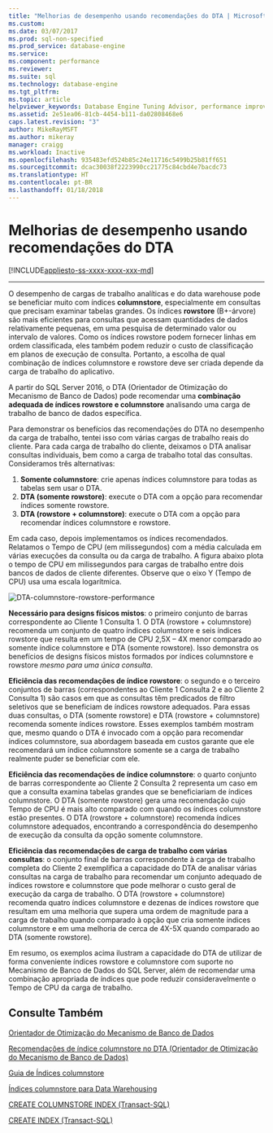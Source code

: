 ```yaml
---
title: "Melhorias de desempenho usando recomendações do DTA | Microsoft Docs"
ms.custom: 
ms.date: 03/07/2017
ms.prod: sql-non-specified
ms.prod_service: database-engine
ms.service: 
ms.component: performance
ms.reviewer: 
ms.suite: sql
ms.technology: database-engine
ms.tgt_pltfrm: 
ms.topic: article
helpviewer_keywords: Database Engine Tuning Advisor, performance improvements
ms.assetid: 2e51ea06-81cb-4454-b111-da02808468e6
caps.latest.revision: "3"
author: MikeRayMSFT
ms.author: mikeray
manager: craigg
ms.workload: Inactive
ms.openlocfilehash: 935483efd524b85c24e11716c5499b25b81ff651
ms.sourcegitcommit: dcac30038f2223990cc21775c84cbd4e7bacdc73
ms.translationtype: HT
ms.contentlocale: pt-BR
ms.lasthandoff: 01/18/2018
---
```

# <a name="performance-improvements-using-dta-recommendations"></a>Melhorias de desempenho usando recomendações do DTA
[!INCLUDE[appliesto-ss-xxxx-xxxx-xxx-md](../../includes/appliesto-ss-xxxx-xxxx-xxx-md.md)]


---
O desempenho de cargas de trabalho analíticas e do data warehouse pode se beneficiar muito com índices **columnstore**, especialmente em consultas que precisam examinar tabelas grandes. Os índices **rowstore** (B+-árvore) são mais eficientes para consultas que acessam quantidades de dados relativamente pequenas, em uma pesquisa de determinado valor ou intervalo de valores. Como os índices rowstore podem fornecer linhas em ordem classificada, eles também podem reduzir o custo de classificação em planos de execução de consulta. Portanto, a escolha de qual combinação de índices columnstore e rowstore deve ser criada depende da carga de trabalho do aplicativo.

A partir do SQL Server 2016, o DTA (Orientador de Otimização do Mecanismo de Banco de Dados) pode recomendar uma **combinação adequada de índices rowstore e columnstore** analisando uma carga de trabalho de banco de dados específica. 

Para demonstrar os benefícios das recomendações do DTA no desempenho da carga de trabalho, tentei isso com várias cargas de trabalho reais do cliente. Para cada carga de trabalho do cliente, deixamos o DTA analisar consultas individuais, bem como a carga de trabalho total das consultas. Consideramos três alternativas:
  
  1. **Somente columnstore**: crie apenas índices columnstore para todas as tabelas sem usar o DTA. 
  2. **DTA (somente rowstore)**: execute o DTA com a opção para recomendar índices somente rowstore.
  3. **DTA (rowstore + columnstore)**: execute o DTA com a opção para recomendar índices columnstore e rowstore.  
   
Em cada caso, depois implementamos os índices recomendados. Relatamos o Tempo de CPU (em milissegundos) com a média calculada em várias execuções da consulta ou da carga de trabalho. A figura abaixo plota o tempo de CPU em milissegundos para cargas de trabalho entre dois bancos de dados de cliente diferentes. Observe que o eixo Y (Tempo de CPU) usa uma escala logarítmica.   


![DTA-columnstore-rowstore-performance](../../relational-databases/performance/media/dta-columnstore-rowstore-performance.gif)



**Necessário para designs físicos mistos**: o primeiro conjunto de barras correspondente ao Cliente 1 Consulta 1. O DTA (rowstore + columnstore) recomenda um conjunto de quatro índices columnstore e seis índices rowstore que resulta em um tempo de CPU 2,5X – 4X menor comparado ao somente índice columnstore e DTA (somente rowstore). Isso demonstra os benefícios de designs físicos mistos formados por índices columnstore e rowstore *mesmo para uma única consulta*. 

**Eficiência das recomendações de índice rowstore**: o segundo e o terceiro conjuntos de barras (correspondentes ao Cliente 1 Consulta 2 e ao Cliente 2 Consulta 1) são casos em que as consultas têm predicados de filtro seletivos que se beneficiam de índices rowstore adequados. Para essas duas consultas, o DTA (somente rowstore) e DTA (rowstore + columnstore) recomenda somente índices rowstore. Esses exemplos também mostram que, mesmo quando o DTA é invocado com a opção para recomendar índices columnstore, sua abordagem baseada em custos garante que ele recomendará um índice columnstore somente se a carga de trabalho realmente puder se beneficiar com ele.

**Eficiência das recomendações de índice columnstore**: o quarto conjunto de barras correspondente ao Cliente 2 Consulta 2 representa um caso em que a consulta examina tabelas grandes que se beneficiariam de índices columnstore. O DTA (somente rowstore) gera uma recomendação cujo Tempo de CPU é mais alto comparado com quando os índices columnstore estão presentes. O DTA (rowstore + columnstore) recomenda índices columnstore adequados, encontrando a correspondência do desempenho de execução da consulta da opção somente columnstore.

**Eficiência das recomendações de carga de trabalho com várias consultas**: o conjunto final de barras correspondente à carga de trabalho completa do Cliente 2 exemplifica a capacidade do DTA de analisar várias consultas na carga de trabalho para recomendar um conjunto adequado de índices rowstore e columnstore que pode melhorar o custo geral de execução da carga de trabalho. O DTA (rowstore + columnstore) recomenda quatro índices columnstore e dezenas de índices rowstore que resultam em uma melhoria que supera uma ordem de magnitude para a carga de trabalho quando comparado à opção que cria somente índices columnstore e em uma melhoria de cerca de 4X-5X quando comparado ao DTA (somente rowstore).

Em resumo, os exemplos acima ilustram a capacidade do DTA de utilizar de forma conveniente índices rowstore e columnstore com suporte no Mecanismo de Banco de Dados do SQL Server, além de recomendar uma combinação apropriada de índices que pode reduzir consideravelmente o Tempo de CPU da carga de trabalho. 

<a name="see-also"></a>Consulte Também
---
[Orientador de Otimização do Mecanismo de Banco de Dados](../../relational-databases/performance/database-engine-tuning-advisor.md)

[Recomendações de índice columnstore no DTA (Orientador de Otimização do Mecanismo de Banco de Dados)](../../relational-databases/performance/columnstore-index-recommendations-in-database-engine-tuning-advisor-dta.md)

[Guia de Índices columnstore](~/relational-databases/indexes/columnstore-indexes-overview.md)

[Índices columnstore para Data Warehousing](~/relational-databases/indexes/columnstore-indexes-data-warehouse.md)

[CREATE COLUMNSTORE INDEX (Transact-SQL)](../../t-sql/statements/create-columnstore-index-transact-sql.md)

[CREATE INDEX (Transact-SQL)](../../t-sql/statements/create-index-transact-sql.md)




